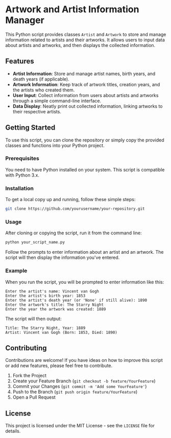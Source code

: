 
# Artwork and Artist Information Manager

This Python script provides classes `Artist` and `Artwork` to store and manage information related to artists and their artworks. It allows users to input data about artists and artworks, and then displays the collected information.

## Features

- **Artist Information**: Store and manage artist names, birth years, and death years (if applicable).
- **Artwork Information**: Keep track of artwork titles, creation years, and the artists who created them.
- **User Input**: Collect information from users about artists and artworks through a simple command-line interface.
- **Data Display**: Neatly print out collected information, linking artworks to their respective artists.

## Getting Started

To use this script, you can clone the repository or simply copy the provided classes and functions into your Python project.

### Prerequisites

You need to have Python installed on your system. This script is compatible with Python 3.x.

### Installation

To get a local copy up and running, follow these simple steps:

```bash
git clone https://github.com/yourusername/your-repository.git
```

### Usage

After cloning or copying the script, run it from the command line:

```bash
python your_script_name.py
```

Follow the prompts to enter information about an artist and an artwork. The script will then display the information you've entered.

### Example

When you run the script, you will be prompted to enter information like this:

```
Enter the artist's name: Vincent van Gogh
Enter the artist's birth year: 1853
Enter the artist's death year (or 'None' if still alive): 1890
Enter the artwork's title: The Starry Night
Enter the year the artwork was created: 1889
```

The script will then output:

```
Title: The Starry Night, Year: 1889
Artist: Vincent van Gogh (Born: 1853, Died: 1890)
```

## Contributing

Contributions are welcome! If you have ideas on how to improve this script or add new features, please feel free to contribute.

1. Fork the Project
2. Create your Feature Branch (`git checkout -b feature/YourFeature`)
3. Commit your Changes (`git commit -m 'Add some YourFeature'`)
4. Push to the Branch (`git push origin feature/YourFeature`)
5. Open a Pull Request

## License

This project is licensed under the MIT License - see the `LICENSE` file for details.
